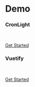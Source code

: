 # Demo

### CronLight

<getting-started-light init="* * * * *" class="mt-4" />

<br/>

[Get Started](/guide/getting-started.html#cronlight)

### Vuetify

<getting-started-vuetify init="* * * * *" class="mt-4" />

<br/>

[Get Started](/guide/getting-started.html#cronvuetify)